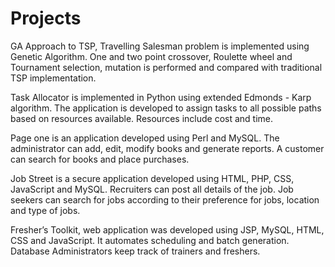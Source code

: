 # Projects
GA Approach to TSP, Travelling Salesman problem is implemented using Genetic Algorithm. One and two point crossover, Roulette wheel and Tournament selection, mutation is performed and compared with traditional TSP implementation.


Task Allocator is implemented in Python using extended Edmonds - Karp algorithm. The application is developed to assign tasks to all possible paths based on resources available. Resources include cost and time.


Page one is an application developed using Perl and MySQL. The administrator can add, edit, modify books and generate reports. A customer can search for books and place purchases.


Job Street is a secure application developed using HTML, PHP, CSS, JavaScript and MySQL. Recruiters can post all details of the job. Job seekers can search for jobs according to their preference for jobs, location and type of jobs.


Fresher’s Toolkit, web application was developed using JSP, MySQL, HTML, CSS and JavaScript. It automates scheduling and batch generation. Database Administrators keep track of trainers and freshers.
